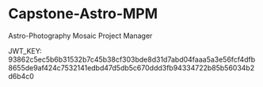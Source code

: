 # Capstone-Astro-MPM
Astro-Photography Mosaic Project Manager

JWT_KEY: 93862c5ec5b6b31532b7c45b38cf303bde8d31d7abd04faaa5a3e56fcf4dfb8655de9af424c7532141edbd47d5db5c670ddd3fb94334722b85b56034b2d6b4c0
